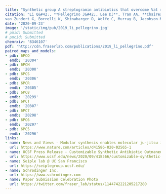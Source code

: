 ```yaml
---
title: "Synthetic group A streptogramin antibiotics that overcome Vat resistance."
citation: "Li Q&#42;, **Pellegrino J&#42;, Lee DJ**, Tran AA, **Chaires HC**, Wang R, **Park JE**, Ji K, Chow D, Zhang N, Brilot AF, **Biel JT**,
van Zundert G, Borrelli K, Shinabarger D, Wolfe C, Murray B, Jacobson MP, Mühle E, Chesneau O, **Fraser JS**, Seiple IB.  *Nature*. 2020."
date: '2020-09-23'
image: '/static/img/pub/2019_li_pellegrino.jpg'
# pmid: Submitted
# pmcid: Submitted
chemrxiv: '8346107'
pdf: 'http://cdn.fraserlab.com/publications/2019_li_pellegrino.pdf'
paired_maps_and_models:
- pdb: 6PCQ
  emdb: '20304'
- pdb: 6PCH
  emdb: '20300'
- pdb: 6PCS
  emdb: '20306'
- pdb: 6PCR
  emdb: '20305'
- pdb: 6PC8
  emdb: '20299'
- pdb: 6PCT
  emdb: '20307'
- pdb: 6PC7
  emdb: '20298'
- pdb: 6PC6
  emdb: '20297'
- pdb: 6PC5
  emdb: '20296'
links:
- name: News and Views - Modular synthesis enables molecular ju-jitsu in the fight against antibiotic resistance
  url: https://www.nature.com/articles/d41586-020-02565-1
- name: UCSF Press Release - Customizable Synthetic Antibiotic Outmaneuvers Resistant Bacteria
  url: https://www.ucsf.edu/news/2020/09/418566/customizable-synthetic-antibiotic-outmaneuvers-resistant-bacteria
- name: Seiple lab @ UC San Francisco
  url: https://seiplegroup.ucsf.edu/
- name: Schrodinger Inc.
  url: https://www.schrodinger.com
- name: Paper Submission Celebration Photo
  url: https://twitter.com/fraser_lab/status/1144742221205217280
---
```

